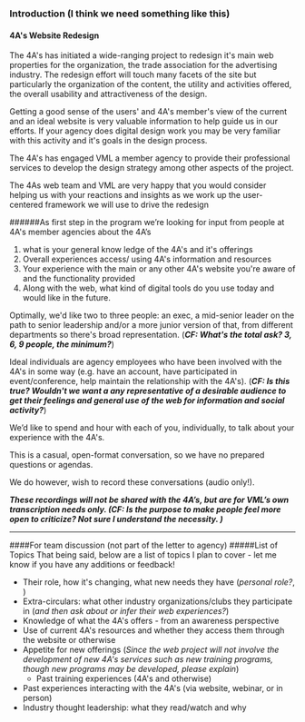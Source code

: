 
### Introduction (I think we need something like this)
#### 4A's Website Redesign ##

The 4A's has initiated a wide-ranging project to redesign it's main web properties for the organization, the trade association for the advertising industry. The redesign effort will touch many facets of the site but particularly the organization of the content, the utility and activities offered, the overall usability and attractiveness of the design. 

Getting a good sense of the users' and 4A's member's view of the current and an ideal website is very valuable information to help guide us in our efforts. If your agency does digital design work you may be very familiar with this activity and it's goals in the design process. 

The 4A's has engaged VML a member agency to provide their professional services to develop the design strategy among other aspects of the project.

The 4As web team and VML are very happy that you would consider helping us with your reactions and insights as we work up the user-centered framework we will use to drive the redesign


######As first step in the program we’re looking for input from people at 4A's member agencies about the 4A’s
1. what is your general know ledge of the 4A's and it's offerings
2. Overall experiences access/ using 4A's information and resources
3. Your experience with the main or any other 4A's website you're aware of and the functionality provided 
4. Along with the web, what kind of digital tools do you use today and would like in the future. 
 
Optimally, we'd like two to three people: an exec, a mid-senior leader on the path to senior leadership and/or a more junior version of that, from different departments so there's broad representation. (***CF: What's the total ask? 3, 6, 9 people, the minimum?***)

Ideal individuals are agency employees who have been involved with the 4A's in some way (e.g. have an account, have participated in event/conference, help maintain the relationship with the 4A's). (***CF: Is this true? Wouldn't we want a any representative of a desirable audience to get their feelings and general use of the web for information and social activity?***)

We’d like to spend and hour with each of you, individually, to talk about your experience with the 4A's.

This is a casual, open-format conversation, so we have no prepared questions or agendas. 

We do however, wish to record these conversations (audio only!). 

***These recordings will not be shared with the 4A’s, but are for VML’s own transcription needs only. (CF: Is the purpose to make people feel more open to criticize? Not sure I understand the necessity. )***

----
####For team discussion (not part of the letter to agency)
#####List of Topics
That being said, below are a list of topics I plan to cover - let me know if you have any additions or feedback!

- Their role, how it's changing, what new needs they have (*personal role?*, )
- Extra-circulars: what other industry organizations/clubs they participate in (*and then ask about or infer their web experiences?*)
-  Knowledge of what the 4A's offers - from an awareness perspective
-  Use of current 4A's resources and whether they access them through the website or otherwise
-  Appetite for new offerings (*Since the web project will not involve the development of new 4A's services such as new training programs, though new programs may be developed, please explain*)
	-  Past training experiences (4A's and otherwise)
-  Past experiences interacting with the 4A's (via website, webinar, or in person)
-  Industry thought leadership: what they read/watch and why




